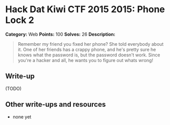 # Hack Dat Kiwi CTF 2015 2015: Phone Lock 2

**Category:** Web
**Points:** 100
**Solves:** 26
**Description:**

> Remember my friend you fixed her phone? She told everybody about it. One of her friends has a crappy phone, and he's pretty sure he knows what the password is, but the password doesn't work. Since you're a hacker and all, he wants you to figure out whats wrong!


## Write-up

(TODO)

## Other write-ups and resources

* none yet
